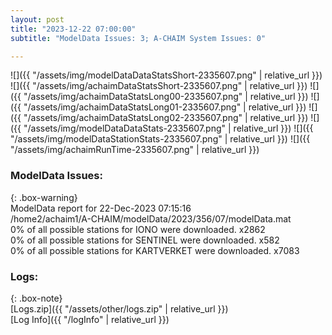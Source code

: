 ```yaml
---
layout: post
title: "2023-12-22 07:00:00"
subtitle: "ModelData Issues: 3; A-CHAIM System Issues: 0"

---
```


![]({{ "/assets/img/modelDataDataStatsShort-2335607.png" | relative_url }})
![]({{ "/assets/img/achaimDataStatsShort-2335607.png" | relative_url }})
![]({{ "/assets/img/achaimDataStatsLong00-2335607.png" | relative_url }})
![]({{ "/assets/img/achaimDataStatsLong01-2335607.png" | relative_url }})
![]({{ "/assets/img/achaimDataStatsLong02-2335607.png" | relative_url }})
![]({{ "/assets/img/modelDataDataStats-2335607.png" | relative_url }})
![]({{ "/assets/img/modelDataStationStats-2335607.png" | relative_url }})
![]({{ "/assets/img/achaimRunTime-2335607.png" | relative_url }})


### ModelData Issues:  
  
{: .box-warning}  
 ModelData report for 22-Dec-2023 07:15:16   
 /home2/achaim1/A-CHAIM/modelData/2023/356/07/modelData.mat   
 0% of all possible stations for IONO were downloaded. x2862   
 0% of all possible stations for SENTINEL were downloaded. x582   
 0% of all possible stations for KARTVERKET were downloaded. x7083   
  


### Logs:  
  
{: .box-note}  
[Logs.zip]({{ "/assets/other/logs.zip" | relative_url }})  
[Log Info]({{ "/logInfo" | relative_url }})  
